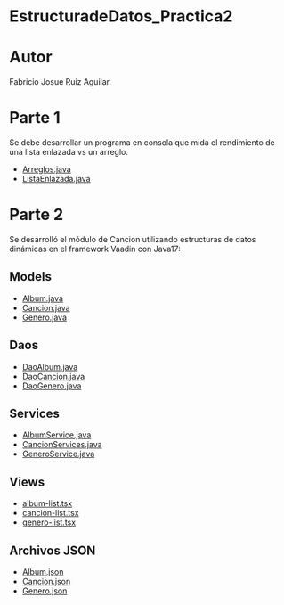 # EstructuradeDatos_Practica2

# Autor
Fabricio Josue Ruiz Aguilar.
# Parte 1
Se debe desarrollar un programa en consola que mida el rendimiento de una lista enlazada vs un arreglo.
- [Arreglos.java](https://github.com/Michu117/EstructuradeDatos_Practica2/blob/main/unl-dance/src/main/java/unl/dance/base/controller/parte1/Arreglos.java)
- [ListaEnlazada.java](https://github.com/Michu117/EstructuradeDatos_Practica2/blob/main/unl-dance/src/main/java/unl/dance/base/controller/parte1/ListaEnlazada.java)

# Parte 2
Se desarrolló el módulo de Cancion utilizando estructuras de datos dinámicas en el framework Vaadin con Java17:
## Models
- [Album.java](https://github.com/Michu117/EstructuradeDatos_Practica2/blob/main/unl-dance/src/main/java/unl/dance/base/models/Album.java)
- [Cancion.java](https://github.com/Michu117/EstructuradeDatos_Practica2/blob/main/unl-dance/src/main/java/unl/dance/base/models/Cancion.java)
- [Genero.java](https://github.com/Michu117/EstructuradeDatos_Practica2/blob/main/unl-dance/src/main/java/unl/dance/base/models/Genero.java)
## Daos
- [DaoAlbum.java](https://github.com/Michu117/EstructuradeDatos_Practica2/blob/main/unl-dance/src/main/java/unl/dance/base/controller/dao/dao_models/DaoAlbum.java)
- [DaoCancion.java](https://github.com/Michu117/EstructuradeDatos_Practica2/blob/main/unl-dance/src/main/java/unl/dance/base/controller/dao/dao_models/DaoCancion.java)
- [DaoGenero.java](https://github.com/Michu117/EstructuradeDatos_Practica2/blob/main/unl-dance/src/main/java/unl/dance/base/controller/dao/dao_models/DaoGenero.java)
## Services
- [AlbumService.java](https://github.com/Michu117/EstructuradeDatos_Practica2/blob/main/unl-dance/src/main/java/unl/dance/base/controller/services/AlbumService.java)
- [CancionServices.java](https://github.com/Michu117/EstructuradeDatos_Practica2/blob/main/unl-dance/src/main/java/unl/dance/base/controller/services/CancionServices.java)
- [GeneroService.java](https://github.com/Michu117/EstructuradeDatos_Practica2/blob/main/unl-dance/src/main/java/unl/dance/base/controller/services/GeneroService.java)
## Views
- [album-list.tsx](https://github.com/Michu117/EstructuradeDatos_Practica2/blob/main/unl-dance/src/main/frontend/views/album-list.tsx)
- [cancion-list.tsx](https://github.com/Michu117/EstructuradeDatos_Practica2/blob/main/unl-dance/src/main/frontend/views/cancion-list.tsx)
- [genero-list.tsx](https://github.com/Michu117/EstructuradeDatos_Practica2/blob/main/unl-dance/src/main/frontend/views/task-list.tsx)
## Archivos JSON
- [Album.json](https://github.com/Michu117/EstructuradeDatos_Practica2/blob/main/unl-dance/data/Album.json)
- [Cancion.json](https://github.com/Michu117/EstructuradeDatos_Practica2/blob/main/unl-dance/data/Cancion.json)
- [Genero.json](https://github.com/Michu117/EstructuradeDatos_Practica2/blob/main/unl-dance/data/Genero.json)